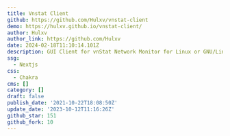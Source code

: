 ```yaml
---
title: Vnstat Client
github: https://github.com/Hulxv/vnstat-client
demo: https://hulxv.github.io/vnstat-client/
author: Hulxv
author_link: https://github.com/Hulxv
date: 2024-02-18T11:10:14.101Z
description: GUI Client for vnStat Network Monitor for Linux or GNU/Linux
ssg:
  - Nextjs
css:
  - Chakra
cms: []
category: []
draft: false
publish_date: '2021-10-22T18:08:50Z'
update_date: '2023-10-12T11:16:26Z'
github_star: 151
github_fork: 10
---
```

